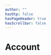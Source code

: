 ```yaml
---
author: ""
hasOtp: false
hasPageHeader: true
hasScrollbar: false
---
```


# Account

<!-- Sign In/Up Section -->
<div id="sign-in-up" style="display:none;">

  <!-- Sign In Form -->
  <h2>Sign in</h2>
  <form id="sign-in-form" class="row gx-3">
    <div class="col-md-6 mb-3">
      <label for="email" class="form-label">Email</label>
      <input name="email" type="email" class="form-control" autocomplete="username email" required="">
    </div>
    <div class="col-md-6 mb-3">
      <label for="password" class="form-label">Password</label>
      <input name="password" type="password" class="form-control" autocomplete="current-password" required="">
    </div>
    <div class="col-12 mb-3">
      <button type="submit" class="btn btn-secondary hh-normal">Sign in</button>
    </div>
  </form>

  <!-- Sign Up Form -->
  <h2>Sign up</h2>
  <form id="sign-up-form" class="row gx-3 mb-3">
    <div class="col-md-6 mb-3">
      <label for="firstName" class="form-label">First name</label>
      <input name="firstName" type="text" class="form-control" required="">
    </div>
    <div class="col-md-6 mb-3">
      <label for="lastName" class="form-label">Last name</label>
      <input name="lastName" type="text" class="form-control" required="">
    </div>
    <div class="col-md-6 mb-3">
      <label for="email" class="form-label">Email</label>
      <input name="email" type="email" class="form-control" required="">
    </div>
    <div class="col-md-6 mb-3">
      <label for="password" class="form-label">Password</label>
      <input name="password" type="text" class="form-control" style="-webkit-text-security: disc;" autocomplete="current-password" required="">
    </div>
    <div class="col-md-6 mb-3">
      <label for="partnerId" class="form-label">Partner ID</label>
      <input name="partnerId" type="text" class="form-control" style="-webkit-text-security: disc;" required="">
    </div>
    <div class="col-12">
      <button type="submit" class="btn btn-secondary hh-normal">Sign up</button>
    </div>
  </form>

</div>

<!-- Account Section -->
<div id="account" style="display:none;">

  <p>
    <a id="sign-out-link" class="hh-no-follow" href="">Sign out</a>
    <span> or </span>
    <a id="delete-account-link" class="hh-no-follow" href="">Delete my account</a>
  </p>

  <div class="row row-cols-1 row-cols-sm-2 row-cols-lg-3 gx-3">

  <!-- First Name Form -->
  <form id="first-name-form" class="col update-account-field">
    <div class="row gx-3">
      <div class="col">
        <label for="firstName" class="form-label">First name</label>
      </div>
    </div>
    <div class="row gx-2 mb-3">
      <div class="col">
        <input name="firstName" type="text" class="form-control" value="" required="">
      </div>
      <div class="col-auto">
        <button type="submit" class="btn btn-secondary"><i class="fas fa-check size"></i></button>
      </div>
    </div>
  </form>

  <!-- Last Name Form -->
  <form id="last-name-form" class="col update-account-field">
    <div class="row gx-3">
      <div class="col">
        <label for="lastName" class="form-label">Last name</label>
      </div>
    </div>
    <div class="row gx-2 mb-3">
      <div class="col">
        <input name="lastName" type="text" class="form-control" value="" required="">
      </div>
      <div class="col-auto">
        <button type="submit" class="btn btn-secondary"><i class="fas fa-check size"></i></button>
      </div>
    </div>
  </form>

  <!-- Email Form -->
  <form id="email-form" class="col update-account-field">
    <div class="row gx-3">
      <div class="col">
        <label for="email" class="form-label">Email</label>
      </div>
    </div>
    <div class="row gx-2 mb-3">
      <div class="col">
        <input name="email" type="email" class="form-control" value="" required="">
      </div>
      <div class="col-auto">
        <button type="submit" class="btn btn-secondary"><i class="fas fa-check size"></i></button>
      </div>
    </div>
  </form>

  <!-- Password Form -->
  <form id="password-form" class="col update-account-field">
    <div class="row gx-3">
      <div class="col">
        <label for="password" class="form-label">Password</label>
      </div>
    </div>
    <div class="row gx-2 mb-3">
      <div class="col">
        <input name="password" type="password" class="form-control" autocomplete="current-password" required="">
      </div>
      <div class="col-auto">
        <button type="submit" class="btn btn-secondary"><i class="fas fa-check size"></i></button>
      </div>
    </div>
  </form>

  <!-- Street Form -->
  <form id="street-form" class="col update-account-field">
    <div class="row gx-3">
      <div class="col">
        <label for="street" class="form-label">Street</label>
      </div>
    </div>
    <div class="row gx-2 mb-3">
      <div class="col">
        <input name="street" type="text" class="form-control" value="" required="">
      </div>
      <div class="col-auto">
        <button type="submit" class="btn btn-secondary"><i class="fas fa-check size"></i></button>
      </div>
    </div>
  </form>

  <!-- City Form -->
  <form id="city-form" class="col update-account-field">
    <div class="row gx-3">
      <div class="col">
        <label for="city" class="form-label">City</label>
      </div>
    </div>
    <div class="row gx-2 mb-3">
      <div class="col">
        <input name="city" type="text" class="form-control" value="" required="">
      </div>
      <div class="col-auto">
        <button type="submit" class="btn btn-secondary"><i class="fas fa-check size"></i></button>
      </div>
    </div>
  </form>

  <!-- Region Form -->
  <form id="region-form" class="col update-account-field">
    <div class="row gx-3">
      <div class="col">
        <label for="region" class="form-label">Region</label>
      </div>
    </div>
    <div class="row gx-2 mb-3">
      <div class="col">
        <input name="region" type="text" class="form-control" value="" required="">
      </div>
      <div class="col-auto">
        <button type="submit" class="btn btn-secondary"><i class="fas fa-check size"></i></button>
      </div>
    </div>
  </form>

  <!-- Country Form -->
  <form id="country-form" class="col update-account-field">
    <div class="row gx-3">
      <div class="col">
        <label for="country" class="form-label">Country</label>
      </div>
    </div>
    <div class="row gx-2 mb-3">
      <div class="col">
        <input name="country" type="text" class="form-control" value="" required="">
      </div>
      <div class="col-auto">
        <button type="submit" class="btn btn-secondary"><i class="fas fa-check size"></i></button>
      </div>
    </div>
  </form>

  <!-- Postal Code Form -->
  <form id="postal-code-form" class="col update-account-field">
    <div class="row gx-3">
      <div class="col">
        <label for="postalCode" class="form-label">Postal Code</label>
      </div>
    </div>
    <div class="row gx-2 mb-3">
      <div class="col">
        <input name="postalCode" type="text" class="form-control" value="" required="">
      </div>
      <div class="col-auto">
        <button type="submit" class="btn btn-secondary"><i class="fas fa-check size"></i></button>
      </div>
    </div>
  </form>

  </div>
</div>

<!-- JS Section -->
<script type="module">
  (async () => {
    document.getElementById('sign-in-form').addEventListener('submit', signInListener);
    document.getElementById('sign-up-form').addEventListener('submit', signUpListener);
    document.getElementById('sign-out-link').addEventListener('click', signOutListener);
    document.getElementById('delete-account-link').addEventListener('click', deleteAccountListener);
    for (const form of document.querySelectorAll('form.update-account-field')) { form.addEventListener('submit', updateAccountListener); }

    try {
      const [userId, bearerToken] = window.getUserIdAndBearerToken();
      if (userId) {
        const res = await axios({
          method: 'get',
          url: `${getHHApiDomain()}/api/users/${userId}`,
          headers: { authorization: `${bearerToken}` }
        });

        document.getElementById('first-name-form').querySelector('input').value = res.data.firstName;
        document.getElementById('last-name-form').querySelector('input').value = res.data.lastName;
        document.getElementById('email-form').querySelector('input').value = res.data.email;
        document.getElementById('password-form').querySelector('input').value = '';
        document.getElementById('street-form').querySelector('input').value = res.data.street;
        document.getElementById('city-form').querySelector('input').value = res.data.city;
        document.getElementById('region-form').querySelector('input').value = res.data.region;
        document.getElementById('country-form').querySelector('input').value = res.data.country;
        document.getElementById('postal-code-form').querySelector('input').value = res.data.postalCode;

        document.getElementById('account').style.display = 'block';
      } else {
        document.getElementById('sign-in-up').style.display = 'block';
      }
    } catch (error) {
      localStorage.removeItem('user');
      document.getElementById('sign-in-up').style.display = 'block';
    }
  })();
</script>